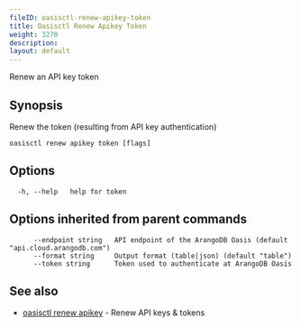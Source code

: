 ```yaml
---
fileID: oasisctl-renew-apikey-token
title: Oasisctl Renew Apikey Token
weight: 3270
description: 
layout: default
---
```

Renew an API key token

## Synopsis

Renew the token (resulting from API key authentication)

```
oasisctl renew apikey token [flags]
```

## Options

```
  -h, --help   help for token
```

## Options inherited from parent commands

```
      --endpoint string   API endpoint of the ArangoDB Oasis (default "api.cloud.arangodb.com")
      --format string     Output format (table|json) (default "table")
      --token string      Token used to authenticate at ArangoDB Oasis
```

## See also

* [oasisctl renew apikey](oasisctl-renew-apikey)	 - Renew API keys & tokens

